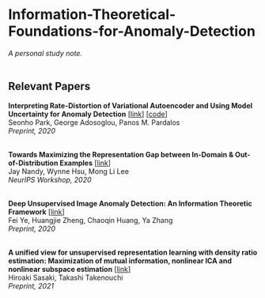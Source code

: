 # Information-Theoretical-Foundations-for-Anomaly-Detection
*A personal study note.*  
<br>

## Relevant Papers

**Interpreting Rate-Distortion of Variational Autoencoder and Using Model Uncertainty for Anomaly Detection** [[link](https://arxiv.org/abs/2005.01889)] [[code](https://github.com/seonho-park/PGN_anomaly_detection)]  
Seonho Park, George Adosoglou, Panos M. Pardalos  
*Preprint, 2020*  
<br>

**Towards Maximizing the Representation Gap between In-Domain & Out-of-Distribution Examples** [[link](https://arxiv.org/abs/2010.10474v2)]  
Jay Nandy, Wynne Hsu, Mong Li Lee   
*NeurIPS Workshop, 2020*  
<br>

**Deep Unsupervised Image Anomaly Detection: An Information Theoretic Framework** [[link](https://arxiv.org/abs/2012.04837)]  
Fei Ye, Huangjie Zheng, Chaoqin Huang, Ya Zhang  
*Preprint, 2020*  
<br>

**A unified view for unsupervised representation learning with density ratio estimation: Maximization of mutual information, nonlinear ICA and nonlinear subspace estimation** [[link](https://arxiv.org/abs/2101.02083v1)]  
Hiroaki Sasaki, Takashi Takenouchi  
*Preprint, 2021*  
<br>
